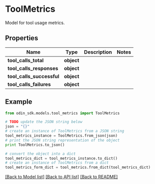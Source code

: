 # ToolMetrics

Model for tool usage metrics.

## Properties

Name | Type | Description | Notes
------------ | ------------- | ------------- | -------------
**tool_calls_total** | **object** |  | 
**tool_calls_responses** | **object** |  | 
**tool_calls_successful** | **object** |  | 
**tool_calls_failures** | **object** |  | 

## Example

```python
from odin_sdk.models.tool_metrics import ToolMetrics

# TODO update the JSON string below
json = "{}"
# create an instance of ToolMetrics from a JSON string
tool_metrics_instance = ToolMetrics.from_json(json)
# print the JSON string representation of the object
print ToolMetrics.to_json()

# convert the object into a dict
tool_metrics_dict = tool_metrics_instance.to_dict()
# create an instance of ToolMetrics from a dict
tool_metrics_form_dict = tool_metrics.from_dict(tool_metrics_dict)
```
[[Back to Model list]](../README.md#documentation-for-models) [[Back to API list]](../README.md#documentation-for-api-endpoints) [[Back to README]](../README.md)


